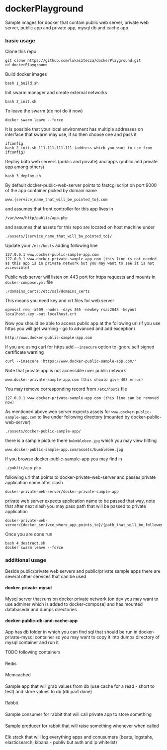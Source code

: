 # dockerPlayground
Sample images for docker that contain public web server, private web server, public app and private app, mysql db and cache app

### basic usage
Clone this repo
```
git clone https://github.com/lukasztecza/dockerPlayground.git
cd dockerPlayground
```
Build docker images
```
bash 1_build.sh
```
Init swarm manager and create external networks
```
bash 2_init.sh
```
To leave the swarm (do not do it now)
```
docker swarm leave --force
```
It is possible that your local environment has multiple addresses on interface that swarm may use, if so then choose one and pass it
```
ifconfig
bash 2_init.sh 111.111.111.111 (address which you want to use from ifconfig)
```
Deploy both web servers (public and private) and apps (public and private app among others)
```
bash 3_deploy.sh
```
By default docker-public-web-server points to fastcgi script on port 9000 of the app container picked by domain name
```
www.{service_name_that_will_be_pointed_to}.com
```
and assumes that front controller for this app lives in
```
/var/www/http/public/app.php
````
and assumes that assets for this repo are located on host machine under
```
./assets/{service_name_that_will_be_pointed_to}/
```
Update your `/etc/hosts` adding following line
```
127.0.0.1 www.docker-public-sample-app.com
127.0.0.1 www.docker-private-sample-app.com (this line is not needed as this app is in private network but you may want to see it is not accessible)
```
Public web server will listen on 443 port for https requests and mounts in `docker-compose.yml` file
```
./domains_certs:/etc/ssl/domains_certs
```
This means you need key and crt files for web server
```
openssl req -x509 -nodes -days 365 -newkey rsa:2048 -keyout localhost.key -out localhost.crt
```
Now you should be able to access public app at the following url (if you use https you will get warning - go to advanced and add exception)
```
http://www.docker-public-sample-app.com
```
If you are using curl for https add `--insecure` option to ignore self signed certificate warning
```
curl --insecure 'https://www.docker-public-sample-app.com/'
```
Note that private app is not accessible over public network
```
www.docker-private-sample-app.com (this should give 403 error)
```
You may remove corresponding record from `/etc/hosts` file
```
127.0.0.1 www.docker-private-sample-app.com (this line can be removed now)
```
As mentioned above web server expects assets for `www.docker-public-sample-app.com` to live under following directory (mounted by docker-public-web-server)
```
./assets/docker-public-sample-app/
```
there is a sample picture there `bubmblebee.jpg` which you may view hitting
```
www.docker-public-sample-app.com/assets/bumblebee.jpg
```
If you browse docker-public-sample-app you may find in
```
./public/app.php
```
following url that points to docker-private-web-server and passes private application name after slash
```
docker-private-web-server/docker-private-sample-app
```
private web server expects application name to be passed that way, note that after next slash you may pass path that will be passed to private application
```
docker-private-web-server/{docker_serivce_where_app_points_to}/{path_that_will_be_followed_to_the_docker_service_where_app_points_to}
```
Once you are done run
```
bash 4_destruct.sh
docker swarm leave --force
```

### additional usage
Beside public/private web servers and public/private sample apps there are several other services that can be used

#### docker-private-mysql
Mysql server that runs on docker private network (on dev you may want to use adminer which is added to docker-compose) and has mounted databasedir and dumps directories

#### docker-public-db-and-cache-app
App has db folder in which you can find sql that should be run in docker-private-mysql container so you may want to copy it into dumps directory of mysql container and run it

TODO following containers
####
Redis

####
Memcached

####
Sample app that will grab values from db (use cache for a read - short to test) and store values to db (db part done)

####
Rabbit

####
Sample consumer for rabbit that will call private app to store something

####
Sample producer for rabbit that will raise something whenever when called

####
Elk stack that will log everything apps and conusumers (beats, logstahs, elasticsearch, kibana - publiv but auth and ip whitelist)
